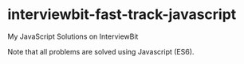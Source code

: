 # interviewbit-fast-track-javascript

My JavaScript Solutions on InterviewBit

Note that all problems are solved using Javascript (ES6).
